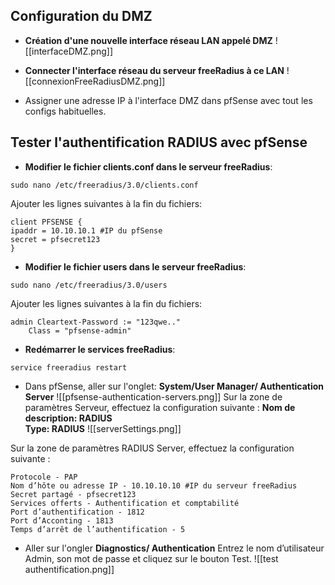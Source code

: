 ## Configuration du DMZ
- **Création d'une nouvelle interface réseau LAN appelé DMZ**
![[interfaceDMZ.png]]

- **Connecter l'interface réseau du serveur freeRadius à ce LAN**
![[connexionFreeRadiusDMZ.png]]

- Assigner une adresse IP à l'interface DMZ dans pfSense avec tout les configs habituelles.

## Tester l'authentification RADIUS avec pfSense

- **Modifier le fichier clients.conf dans le serveur freeRadius**:
```
sudo nano /etc/freeradius/3.0/clients.conf
```

Ajouter les lignes suivantes à la fin du fichiers:
```
client PFSENSE {
ipaddr = 10.10.10.1 #IP du pfSense
secret = pfsecret123
}
```

- **Modifier le fichier users dans le serveur freeRadius**:
```
sudo nano /etc/freeradius/3.0/users
```

Ajouter les lignes suivantes à la fin du fichiers:
```
admin Cleartext-Password := "123qwe.."
	Class = "pfsense-admin"
```

- **Redémarrer le services freeRadius**:
```
service freeradius restart
```

- Dans pfSense, aller sur l'onglet: **System/User Manager/ Authentication Server**
![[pfsense-authentication-servers.png]]
Sur la zone de paramètres Serveur, effectuez la configuration suivante :
**Nom de description: RADIUS  
Type: RADIUS**
![[serverSettings.png]]

Sur la zone de paramètres RADIUS Server, effectuez la configuration suivante :

```
Protocole - PAP  
Nom d’hôte ou adresse IP - 10.10.10.10 #IP du serveur freeRadius
Secret partagé - pfsecret123
Services offerts - Authentification et comptabilité  
Port d’authentification - 1812  
Port d’Acconting - 1813  
Temps d’arrêt de l’authentification - 5
```

- Aller sur l'ongler **Diagnostics/ Authentication**
Entrez le nom d’utilisateur Admin, son mot de passe et cliquez sur le bouton Test.
![[test authentification.png]]